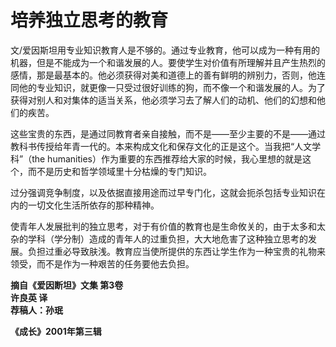 # 培养独立思考的教育

文/爱因斯坦用专业知识教育人是不够的。通过专业教育，他可以成为一种有用的机器，但是不能成为一个和谐发展的人。要使学生对价值有所理解并且产生热烈的感情，那是最基本的。他必须获得对美和道德上的善有鲜明的辨别力，否则，他连同他的专业知识，就更像一只受过很好训练的狗，而不像一个和谐发展的人。为了获得对别人和对集体的适当关系，他必须学习去了解人们的动机、他们的幻想和他们的疾苦。  

这些宝贵的东西，是通过同教育者亲自接触，而不是——至少主要的不是——通过教科书传授给年青一代的。本来构成文化和保存文化的正是这个。当我把“人文学科”（the humanities）作为重要的东西推荐给大家的时候，我心里想的就是这个，而不是历史和哲学领域里十分枯燥的专门知识。  

过分强调竞争制度，以及依据直接用途而过早专门化，这就会扼杀包括专业知识在内的一切文化生活所依存的那种精神。  

使青年人发展批判的独立思考，对于有价值的教育也是生命攸关的，由于太多和太杂的学科（学分制）造成的青年人的过重负担，大大地危害了这种独立思考的发展。负担过重必导致肤浅。教育应当使所提供的东西让学生作为一种宝贵的礼物来领受，而不是作为一种艰苦的任务要他去负担。

**摘自《爱因断坦》文集 第3卷  
许良英 译  
荐稿人：孙珉**

**《成长》2001年第三辑**

